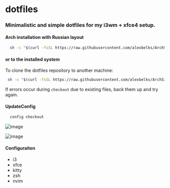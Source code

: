 # dotfiles
### Minimalistic and simple dotfiles for my i3wm + xfce4 setup.
#### **Arch installation with Russian layout**
```bash
  sh -c "$(curl -fsSL https://raw.githubusercontent.com/alexbelks/ArchSimpleDotfiles/b196ac58a37a0bcb90c22d8e31b66d6228800b71/setupArch.sh)"
```
 
 
 #### **or to the installed system**

  To clone the dotfiles repository to another machine:

  ```bash
   sh -c "$(curl -fsSL https://raw.githubusercontent.com/alexbelks/ArchSimpleDotfiles/master/setupDotfiles.sh)"
  ```

  If errors occur during `checkout` due to existing files, back them up and try again.
#### **UpdateConfig**
  ```bash
    config checkout
  ```
![image](https://github.com/alexbelks/ArchSimpleDotfiles/assets/93944858/9710efd6-fef3-4a15-873f-7b017d269032)

![image](https://github.com/alexbelks/ArchSimpleDotfiles/assets/93944858/7ebb48c9-3899-49b5-ab55-45298dae7618)

#### **Configuraiton**
- i3
- xfce
- kitty
- zsh
- nvim
